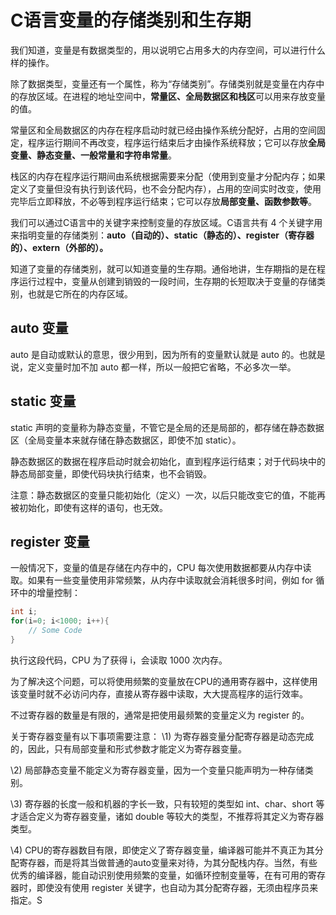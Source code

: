 # C语言变量的存储类别和生存期

我们知道，变量是有数据类型的，用以说明它占用多大的内存空间，可以进行什么样的操作。

除了数据类型，变量还有一个属性，称为“存储类别”。存储类别就是变量在内存中的存放区域。在进程的地址空间中，**常量区、全局数据区和栈区**可以用来存放变量的值。

常量区和全局数据区的内存在程序启动时就已经由操作系统分配好，占用的空间固定，程序运行期间不再改变，程序运行结束后才由操作系统释放；它可以存放**全局变量、静态变量、一般常量和字符串常量**。

栈区的内存在程序运行期间由系统根据需要来分配（使用到变量才分配内存；如果定义了变量但没有执行到该代码，也不会分配内存），占用的空间实时改变，使用完毕后立即释放，不必等到程序运行结束；它可以存放**局部变量、函数参数等**。

我们可以通过C语言中的关键字来控制变量的存放区域。C语言共有 4 个关键字用来指明变量的存储类别：**auto（自动的）、static（静态的）、register（寄存器的）、extern（外部的）。**

知道了变量的存储类别，就可以知道变量的生存期。通俗地讲，生存期指的是在程序运行过程中，变量从创建到销毁的一段时间，生存期的长短取决于变量的存储类别，也就是它所在的内存区域。

## auto 变量

auto 是自动或默认的意思，很少用到，因为所有的变量默认就是 auto 的。也就是说，定义变量时加不加 auto 都一样，所以一般把它省略，不必多次一举。

## static 变量

static 声明的变量称为静态变量，不管它是全局的还是局部的，都存储在静态数据区（全局变量本来就存储在静态数据区，即使不加 static）。

静态数据区的数据在程序启动时就会初始化，直到程序运行结束；对于代码块中的静态局部变量，即使代码块执行结束，也不会销毁。

注意：静态数据区的变量只能初始化（定义）一次，以后只能改变它的值，不能再被初始化，即使有这样的语句，也无效。

## register 变量

一般情况下，变量的值是存储在内存中的，CPU 每次使用数据都要从内存中读取。如果有一些变量使用非常频繁，从内存中读取就会消耗很多时间，例如 for 循环中的增量控制：

```c
int i;
for(i=0; i<1000; i++){
    // Some Code
}
```

执行这段代码，CPU 为了获得 i，会读取 1000 次内存。

为了解决这个问题，可以将使用频繁的变量放在CPU的通用寄存器中，这样使用该变量时就不必访问内存，直接从寄存器中读取，大大提高程序的运行效率。

不过寄存器的数量是有限的，通常是把使用最频繁的变量定义为 register 的。

关于寄存器变量有以下事项需要注意：
\1) 为寄存器变量分配寄存器是动态完成的，因此，只有局部变量和形式参数才能定义为寄存器变量。

\2) 局部静态变量不能定义为寄存器变量，因为一个变量只能声明为一种存储类别。

\3) 寄存器的长度一般和机器的字长一致，只有较短的类型如 int、char、short 等才适合定义为寄存器变量，诸如 double 等较大的类型，不推荐将其定义为寄存器类型。

\4) CPU的寄存器数目有限，即使定义了寄存器变量，编译器可能并不真正为其分配寄存器，而是将其当做普通的auto变量来对待，为其分配栈内存。当然，有些优秀的编译器，能自动识别使用频繁的变量，如循环控制变量等，在有可用的寄存器时，即使没有使用 register 关键字，也自动为其分配寄存器，无须由程序员来指定。S